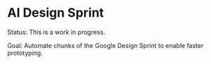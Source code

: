 # AI Design Sprint
Status: This is a work in progress. 

Goal: Automate chunks of the Google Design Sprint to enable faster prototyping.